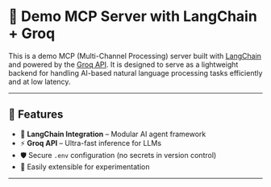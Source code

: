 # 🧠 Demo MCP Server with LangChain + Groq

This is a demo MCP (Multi-Channel Processing) server built with [LangChain](https://www.langchain.com/) and powered by the [Groq API](https://groq.com/). It is designed to serve as a lightweight backend for handling AI-based natural language processing tasks efficiently and at low latency.

---

## 🚀 Features

- 🔌 **LangChain Integration** – Modular AI agent framework
- ⚡ **Groq API** – Ultra-fast inference for LLMs
- 🛡️ Secure `.env` configuration (no secrets in version control)
- 🧪 Easily extensible for experimentation

---


